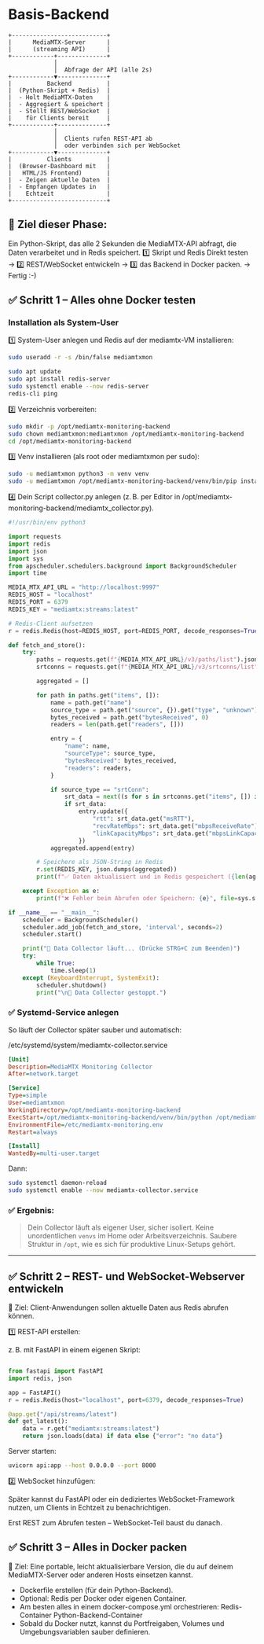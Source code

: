 # Basis-Backend

```text
+---------------------------+
|      MediaMTX-Server      |
|      (streaming API)      |
+------------+--------------+
             │
             │  Abfrage der API (alle 2s)
+------------▼--------------+
|          Backend          |
|  (Python-Skript + Redis)  |
|  - Holt MediaMTX-Daten    |
|  - Aggregiert & speichert |
|  - Stellt REST/WebSocket  |
|    für Clients bereit     |
+------------+--------------+
             │
             │  Clients rufen REST-API ab
             │  oder verbinden sich per WebSocket
+------------▼--------------+
|          Clients          |
|  (Browser-Dashboard mit   |
|   HTML/JS Frontend)       |
|  - Zeigen aktuelle Daten  |
|  - Empfangen Updates in   |
|    Echtzeit               |
+---------------------------+

```

## 🎯 Ziel dieser Phase:
Ein Python-Skript, das alle 2 Sekunden die MediaMTX-API abfragt, die Daten verarbeitet und in Redis speichert.
1️⃣ Skript und Redis Direkt testen → 2️⃣ REST/WebSocket entwickeln → 3️⃣ das Backend in Docker packen. -> Fertig :-)


## ✅ Schritt 1 – Alles ohne Docker testen
### Installation als System-User

1️⃣ System-User anlegen und Redis auf der mediamtx-VM installieren:
```bash
sudo useradd -r -s /bin/false mediamtxmon

```

```bash
sudo apt update
sudo apt install redis-server
sudo systemctl enable --now redis-server
redis-cli ping

```

2️⃣ Verzeichnis vorbereiten:
```bash
sudo mkdir -p /opt/mediamtx-monitoring-backend
sudo chown mediamtxmon:mediamtxmon /opt/mediamtx-monitoring-backend
cd /opt/mediamtx-monitoring-backend

```
3️⃣ Venv installieren (als root oder mediamtxmon per sudo):
```bash
sudo -u mediamtxmon python3 -m venv venv
sudo -u mediamtxmon /opt/mediamtx-monitoring-backend/venv/bin/pip install requests redis apscheduler

```

4️⃣ Dein Script collector.py anlegen (z. B. per Editor in /opt/mediamtx-monitoring-backend/mediamtx_collector.py).
```python
#!/usr/bin/env python3

import requests
import redis
import json
import sys
from apscheduler.schedulers.background import BackgroundScheduler
import time

MEDIA_MTX_API_URL = "http://localhost:9997"
REDIS_HOST = "localhost"
REDIS_PORT = 6379
REDIS_KEY = "mediamtx:streams:latest"

# Redis-Client aufsetzen
r = redis.Redis(host=REDIS_HOST, port=REDIS_PORT, decode_responses=True)

def fetch_and_store():
    try:
        paths = requests.get(f"{MEDIA_MTX_API_URL}/v3/paths/list").json()
        srtconns = requests.get(f"{MEDIA_MTX_API_URL}/v3/srtconns/list").json()

        aggregated = []

        for path in paths.get("items", []):
            name = path.get("name")
            source_type = path.get("source", {}).get("type", "unknown")
            bytes_received = path.get("bytesReceived", 0)
            readers = len(path.get("readers", []))

            entry = {
                "name": name,
                "sourceType": source_type,
                "bytesReceived": bytes_received,
                "readers": readers,
            }

            if source_type == "srtConn":
                srt_data = next((s for s in srtconns.get("items", []) if s.get("path") == name), None)
                if srt_data:
                    entry.update({
                        "rtt": srt_data.get("msRTT"),
                        "recvRateMbps": srt_data.get("mbpsReceiveRate"),
                        "linkCapacityMbps": srt_data.get("mbpsLinkCapacity"),
                    })
            aggregated.append(entry)

        # Speichere als JSON-String in Redis
        r.set(REDIS_KEY, json.dumps(aggregated))
        print(f"✅ Daten aktualisiert und in Redis gespeichert ({len(aggregated)} Einträge)")

    except Exception as e:
        print(f"❌ Fehler beim Abrufen oder Speichern: {e}", file=sys.stderr)

if __name__ == "__main__":
    scheduler = BackgroundScheduler()
    scheduler.add_job(fetch_and_store, 'interval', seconds=2)
    scheduler.start()

    print("🔄 Data Collector läuft... (Drücke STRG+C zum Beenden)")
    try:
        while True:
            time.sleep(1)
    except (KeyboardInterrupt, SystemExit):
        scheduler.shutdown()
        print("\n🛑 Data Collector gestoppt.")

```

### ✅ Systemd-Service anlegen
So läuft der Collector später sauber und automatisch:

/etc/systemd/system/mediamtx-collector.service
```ini
[Unit]
Description=MediaMTX Monitoring Collector
After=network.target

[Service]
Type=simple
User=mediamtxmon
WorkingDirectory=/opt/mediamtx-monitoring-backend
ExecStart=/opt/mediamtx-monitoring-backend/venv/bin/python /opt/mediamtx-monitoring-backend/collector.py
EnvironmentFile=/etc/mediamtx-monitoring.env
Restart=always

[Install]
WantedBy=multi-user.target

```
Dann:
```bash
sudo systemctl daemon-reload
sudo systemctl enable --now mediamtx-collector.service

```
### ✅ Ergebnis:

>Dein Collector läuft als eigener User, sicher isoliert.
>Keine unordentlichen `venvs` im Home oder Arbeitsverzeichnis.
>Saubere Struktur in `/opt`, wie es sich für produktive Linux-Setups gehört.

---

## ✅ Schritt 2 – REST- und WebSocket-Webserver entwickeln
🎯 Ziel: Client-Anwendungen sollen aktuelle Daten aus Redis abrufen können.

1️⃣ REST-API erstellen:

z. B. mit FastAPI in einem eigenen Skript:
```python

from fastapi import FastAPI
import redis, json

app = FastAPI()
r = redis.Redis(host="localhost", port=6379, decode_responses=True)

@app.get("/api/streams/latest")
def get_latest():
    data = r.get("mediamtx:streams:latest")
    return json.loads(data) if data else {"error": "no data"}

```
Server starten:
```bash
uvicorn api:app --host 0.0.0.0 --port 8000

```
2️⃣ WebSocket hinzufügen:

Später kannst du FastAPI oder ein dediziertes WebSocket-Framework nutzen, um Clients in Echtzeit zu benachrichtigen.

Erst REST zum Abrufen testen – WebSocket-Teil baust du danach.

## ✅ Schritt 3 – Alles in Docker packen
🎯 Ziel: Eine portable, leicht aktualisierbare Version, die du auf deinem MediaMTX-Server oder anderen Hosts einsetzen kannst.

- Dockerfile erstellen (für dein Python-Backend).
- Optional: Redis per Docker oder eigenen Container.
- Am besten alles in einem docker-compose.yml orchestrieren:
  Redis-Container
  Python-Backend-Container
- Sobald du Docker nutzt, kannst du Portfreigaben, Volumes und Umgebungsvariablen sauber definieren.
  
